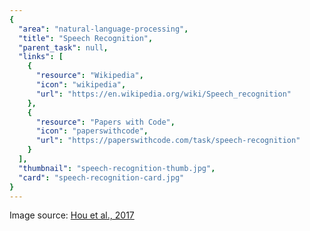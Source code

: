 ```yaml
---
{
  "area": "natural-language-processing",
  "title": "Speech Recognition",
  "parent_task": null,
  "links": [
    {
      "resource": "Wikipedia",
      "icon": "wikipedia",
      "url": "https://en.wikipedia.org/wiki/Speech_recognition"
    },
    {
      "resource": "Papers with Code",
      "icon": "paperswithcode",
      "url": "https://paperswithcode.com/task/speech-recognition"
    }
  ],
  "thumbnail": "speech-recognition-thumb.jpg",
  "card": "speech-recognition-card.jpg"
}
---
```

Image source: [Hou et al., 2017](https://arxiv.org/ftp/arxiv/papers/1703/1703.10893.pdf)
